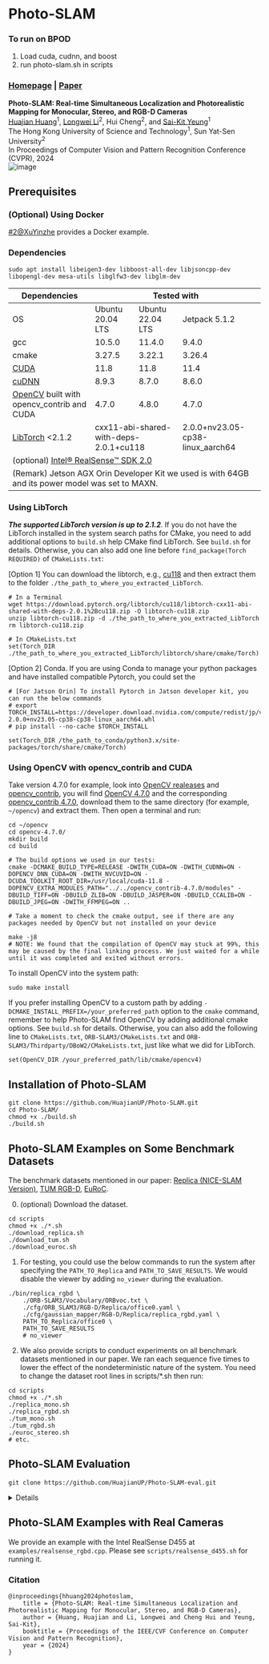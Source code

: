 # Photo-SLAM
### To run on BPOD
1. Load cuda, cudnn, and boost
2. run photo-slam.sh in scripts

### [Homepage](https://huajianup.github.io/research/Photo-SLAM/) | [Paper](https://arxiv.org/abs/2311.16728)

**Photo-SLAM: Real-time Simultaneous Localization and Photorealistic Mapping for Monocular, Stereo, and RGB-D Cameras** <br>
[Huajian Huang](https://huajianup.github.io)<sup>1</sup>, [Longwei Li](https://github.com/liquorleaf)<sup>2</sup>, Hui Cheng<sup>2</sup>, and [Sai-Kit Yeung](https://saikit.org/)<sup>1</sup> <br>
The Hong Kong University of Science and Technology<sup>1</sup>, Sun Yat-Sen University<sup>2</sup> <br>
In Proceedings of Computer Vision and Pattern Recognition Conference (CVPR), 2024<br>
![image](https://huajianup.github.io/thumbnails/Photo-SLAM_v2.gif "photo-slam")


## Prerequisites

### (Optional) Using Docker

[#2@XuYinzhe](https://github.com/HuajianUP/Photo-SLAM/issues/2#issuecomment-2089933703) provides a Docker example.

### Dependencies

```
sudo apt install libeigen3-dev libboost-all-dev libjsoncpp-dev libopengl-dev mesa-utils libglfw3-dev libglm-dev
```

<table>
    <thead>
        <tr>
            <th>Dependencies</th>
            <th colspan=3>Tested with</th>
        </tr>
    </thead>
    <tbody>
        <tr>
            <td>OS</td>
            <td>Ubuntu 20.04 LTS</td>
            <td>Ubuntu 22.04 LTS</td>
            <td>Jetpack 5.1.2</td>
        </tr>
        <tr>
            <td>gcc</td>
            <td>10.5.0</td>
            <td>11.4.0</td>
            <td>9.4.0</td>
        </tr>
        <tr>
            <td>cmake</td>
            <td>3.27.5</td>
            <td>3.22.1</td>
            <td>3.26.4</td>
        </tr>
        <tr>
            <td><a href="https://developer.nvidia.com/cuda-toolkit-archive">CUDA</a> </td>
            <td>11.8</td>
            <td>11.8</td>
            <td>11.4</td>
        </tr>
        <tr>
            <td><a href="https://developer.nvidia.com/rdp/cudnn-archive">cuDNN</a> </td>
            <td>8.9.3</td>
            <td>8.7.0</td>
            <td>8.6.0</td>
        </tr>
        <tr>
            <td><a href="https://opencv.org/releases">OpenCV</a> built with opencv_contrib and CUDA</td>
            <td>4.7.0</td>
            <td>4.8.0</td>
            <td>4.7.0</td>
        </tr>
        <tr>
            <td><a href="https://pytorch.org/get-started/locally">LibTorch</a> <2.1.2 </td>
            <td colspan=2>cxx11-abi-shared-with-deps-2.0.1+cu118</td>
            <td>2.0.0+nv23.05-cp38-linux_aarch64</td>
        </tr>
        <tr>
            <td colspan=4>(optional) <a href="https://github.com/IntelRealSense/librealsense">Intel® RealSense™ SDK 2.0</a> </td>
        </tr>
        <tr>
            <td colspan=4>(Remark) Jetson AGX Orin Developer Kit we used is with 64GB and its power model was set to MAXN.</td>
        </tr>
    </tbody>
</table>

### Using LibTorch
***The supported LibTorch version is up to 2.1.2***.
If you do not have the LibTorch installed in the system search paths for CMake, you need to add additional options to `build.sh` help CMake find LibTorch. See `build.sh` for details. Otherwise, you can also add one line before `find_package(Torch REQUIRED)` of `CMakeLists.txt`:

[Option 1] You can download the libtorch, e.g., [cu118](https://download.pytorch.org/libtorch/cu118) and then extract them to the folder `./the_path_to_where_you_extracted_LibTorch`. 
```
# In a Terminal
wget https://download.pytorch.org/libtorch/cu118/libtorch-cxx11-abi-shared-with-deps-2.0.1%2Bcu118.zip -O libtorch-cu118.zip
unzip libtorch-cu118.zip -d ./the_path_to_where_you_extracted_LibTorch
rm libtorch-cu118.zip

# In CMakeLists.txt
set(Torch_DIR ./the_path_to_where_you_extracted_LibTorch/libtorch/share/cmake/Torch)
```

[Option 2] Conda. If you are using Conda to manage your python packages and have installed compatible Pytorch, you could set the 
```
# [For Jatson Orin] To install Pytorch in Jatson developer kit, you can run the below commands
# export TORCH_INSTALL=https://developer.download.nvidia.com/compute/redist/jp/v511/pytorch/torch-2.0.0+nv23.05-cp38-cp38-linux_aarch64.whl
# pip install --no-cache $TORCH_INSTALL

set(Torch_DIR /the_path_to_conda/python3.x/site-packages/torch/share/cmake/Torch)
```



### Using OpenCV with opencv_contrib and CUDA
Take version 4.7.0 for example, look into [OpenCV realeases](https://github.com/opencv/opencv/releases) and [opencv_contrib](https://github.com/opencv/opencv_contrib/tags), you will find [OpenCV 4.7.0](https://github.com/opencv/opencv/archive/refs/tags/4.7.0.tar.gz) and the corresponding [opencv_contrib 4.7.0](https://github.com/opencv/opencv_contrib/archive/refs/tags/4.7.0.tar.gz), download them to the same directory (for example, `~/opencv`) and extract them. Then open a terminal and run:
```
cd ~/opencv
cd opencv-4.7.0/
mkdir build
cd build

# The build options we used in our tests:
cmake -DCMAKE_BUILD_TYPE=RELEASE -DWITH_CUDA=ON -DWITH_CUDNN=ON -DOPENCV_DNN_CUDA=ON -DWITH_NVCUVID=ON -DCUDA_TOOLKIT_ROOT_DIR=/usr/local/cuda-11.8 -DOPENCV_EXTRA_MODULES_PATH="../../opencv_contrib-4.7.0/modules" -DBUILD_TIFF=ON -DBUILD_ZLIB=ON -DBUILD_JASPER=ON -DBUILD_CCALIB=ON -DBUILD_JPEG=ON -DWITH_FFMPEG=ON ..

# Take a moment to check the cmake output, see if there are any packages needed by OpenCV but not installed on your device

make -j8
# NOTE: We found that the compilation of OpenCV may stuck at 99%, this may be caused by the final linking process. We just waited for a while until it was completed and exited without errors.
```
To install OpenCV into the system path:
```
sudo make install
```
If you prefer installing OpenCV to a custom path by adding `-DCMAKE_INSTALL_PREFIX=/your_preferred_path` option to the `cmake` command, remember to help Photo-SLAM find OpenCV by adding additional cmake options. See `build.sh` for details. Otherwise, you can also add the following line to `CMakeLists.txt`, `ORB-SLAM3/CMakeLists.txt` and `ORB-SLAM3/Thirdparty/DBoW2/CMakeLists.txt`, just like what we did for LibTorch.
```
set(OpenCV_DIR /your_preferred_path/lib/cmake/opencv4)
```

## Installation of Photo-SLAM
```
git clone https://github.com/HuajianUP/Photo-SLAM.git
cd Photo-SLAM/
chmod +x ./build.sh
./build.sh
```

## Photo-SLAM Examples on Some Benchmark Datasets

The benchmark datasets mentioned in our paper: [Replica (NICE-SLAM Version)](https://github.com/cvg/nice-slam), [TUM RGB-D](https://cvg.cit.tum.de/data/datasets/rgbd-dataset/download), [EuRoC](https://projects.asl.ethz.ch/datasets/doku.php?id=kmavvisualinertialdatasets).

0. (optional) Download the dataset.
```
cd scripts
chmod +x ./*.sh
./download_replica.sh
./download_tum.sh
./download_euroc.sh
```

1. For testing, you could use the below commands to run the system after specifying the `PATH_TO_Replica` and `PATH_TO_SAVE_RESULTS`. We would disable the viewer by adding `no_viewer` during the evaluation.
```
./bin/replica_rgbd \
    ./ORB-SLAM3/Vocabulary/ORBvoc.txt \
    ./cfg/ORB_SLAM3/RGB-D/Replica/office0.yaml \
    ./cfg/gaussian_mapper/RGB-D/Replica/replica_rgbd.yaml \
    PATH_TO_Replica/office0 \
    PATH_TO_SAVE_RESULTS
    # no_viewer 
```

2. We also provide scripts to conduct experiments on all benchmark datasets mentioned in our paper. We ran each sequence five times to lower the effect of the nondeterministic nature of the system. You need to change the dataset root lines in scripts/*.sh then run:
```
cd scripts
chmod +x ./*.sh
./replica_mono.sh
./replica_rgbd.sh
./tum_mono.sh
./tum_rgbd.sh
./euroc_stereo.sh
# etc.
```



## Photo-SLAM Evaluation
```
git clone https://github.com/HuajianUP/Photo-SLAM-eval.git
```
<details>

To use this toolkit, you have to ensure your results on each dataset are stored in the correct format. If you use our `./xxx.sh` scripts to conduct experiments, the results are stored in
```
results
├── replica_mono_0
│   ├── office0
│   ├── ....
│   └── room2
├── replica_rgbd_0
│   ├── office0
│   ├── ....
│   └── room2
│
└── [replica/tum/euroc]_[mono/stereo/rgbd]_num  ....
    ├── scene_1
    ├── ....
    └── scene_n
```


### Install required python package
```
pip install evo numpy scipy scikit-image lpips pillow tqdm plyfile
```

### (Optional) install submodel for rendering
```
# If you have installed original GS submodel, you can skip these steps.

pip install submodules/simple-knn/ 
pip install submodules/diff-gaussian-rasterization/
```

### Convert Replica GT camera pose files to suitable pose files to run EVO package
```
python ./Photo-SLAM-eval/shapeReplicaGT.py --replica_dataset_path PATH_TO_REPLICA_DATASET
```

### Copy TUM camera.yaml to the corresponding dataset path
Since images on some sequences of TUM dataset contain distortion, we need to undistort the ground truth images before evaluation.
In addition, the file `camera.yaml` is used as an indicator in `run.py`.
```
cp ./Photo-SLAM-eval/TUM/fr1/camera.yaml PATH_TO_TUM_DATASET/rgbd_dataset_freiburg1_desk
cp ./Photo-SLAM-eval/TUM/fr2/camera.yaml PATH_TO_TUM_DATASET/rgbd_dataset_freiburg2_xyz
```

### To get all metrics, you can run 
```
python ./Photo-SLAM-eval/onekey.py --dataset_center_path PATH_TO_ALL_DATASET --result_main_folder RESULTS_PATH
```
Finally, you are supposed to get two files including `RESULTS_PATH/log.txt` and `RESULTS_PATH/log.csv`.

</details>


## Photo-SLAM Examples with Real Cameras

We provide an example with the Intel RealSense D455 at `examples/realsense_rgbd.cpp`. Please see `scripts/realsense_d455.sh` for running it.





<h3>Citation</h3>
			<pre class="citation-code"><code><span>@inproceedings</span>{hhuang2024photoslam,
	title = {Photo-SLAM: Real-time Simultaneous Localization and Photorealistic Mapping for Monocular, Stereo, and RGB-D Cameras},
	author = {Huang, Huajian and Li, Longwei and Cheng Hui and Yeung, Sai-Kit},
	booktitle = {Proceedings of the IEEE/CVF Conference on Computer Vision and Pattern Recognition},
	year = {2024}
}</code></pre>
